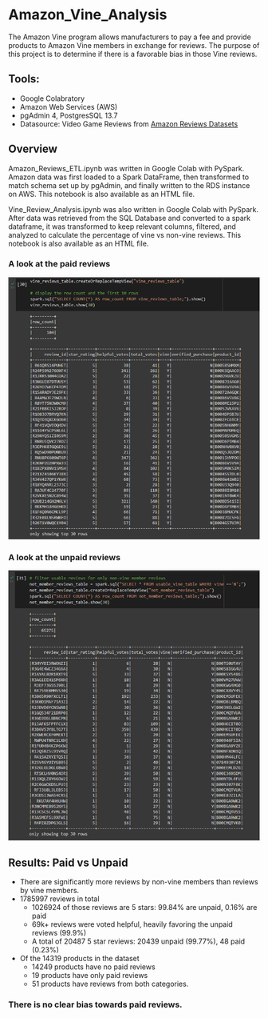 # Amazon_Vine_Analysis

The Amazon Vine program allows manufacturers to pay a fee and provide products to Amazon Vine members in exchange for reviews. The purpose of this project is to determine if there is a favorable bias in those Vine reviews.


## Tools:
 - Google Colabratory
 - Amazon Web Services (AWS)
 - pgAdmin 4, PostgresSQL 13.7
 - Datasource: Video Game Reviews from <a href="https://s3.amazonaws.com/amazon-reviews-pds/tsv/index.txt">Amazon Reviews Datasets</a>

## Overview 
Amazon_Reviews_ETL.ipynb was written in Google Colab with PySpark. Amazon data was first loaded to a Spark DataFrame, then transformed to match schema set up by pgAdmin, and finally written to the RDS instance on AWS. This notebook is also available as an HTML file.     
    
Vine_Review_Analysis.ipynb was also written in Google Colab with PySpark. After data was retrieved from the SQL Database and converted to a spark dataframe, it was transformed to keep relevant columns, filtered, and analyzed to calculate the percentage of vine vs non-vine reviews. This notebook is also available as an HTML file.


### A look at the paid reviews
![](./Images/paid_reviews_table.png) 
  
  
### A look at the unpaid reviews
![](./Images/unpaid_reviews_table.png)
   
## Results: Paid vs Unpaid

- There are significantly more reviews by non-vine members than reviews by vine members.  
 - 1785997 reviews in total
     - 1026924 of those reviews are 5 stars: 99.84% are unpaid,  0.16% are paid
     - 69k+ reviews were voted helpful, heavily favoring the unpaid reviews (99.9%)
     - A total of 20487 5 star reviews: 20439 unpaid (99.77%), 48 paid (0.23%)
- Of the 14319 products in the dataset
    - 14249 products have no paid reviews
    - 19 products have only paid reviews
    - 51 products have reviews from both categories.

### There is no clear bias towards paid reviews.
